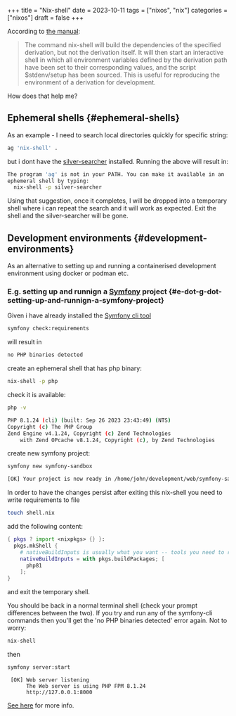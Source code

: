 +++
title = "Nix-shell"
date = 2023-10-11
tags = ["nixos", "nix"]
categories = ["nixos"]
draft = false
+++

According to [the manual](https://nixos.org/manual/nix/stable/command-ref/nix-shell):

> The command nix-shell will build the dependencies of the specified derivation, but not the derivation itself. It will then start an interactive shell in which all environment variables defined by the derivation path have been set to their corresponding values, and the script $stdenv/setup has been sourced. This is useful for reproducing the environment of a derivation for development.

How does that help me?

<!--more-->


## Ephemeral shells {#ephemeral-shells}

As an example - I need to search local directories quickly for specific string:

```bash
ag 'nix-shell' .
```

but i dont have the [silver-searcher](https://geoff.greer.fm/ag/) installed. Running the above will result in:

```bash
The program 'ag' is not in your PATH. You can make it available in an
ephemeral shell by typing:
  nix-shell -p silver-searcher
```

Using that suggestion, once it completes, I will be dropped into a temporary shell where i can repeat the search and it will work as expected.
Exit the shell and the silver-searcher will be gone.


## Development environments {#development-environments}

As an alternative to setting up and running a containerised development environment using docker or podman etc.


### E.g. setting up and runnign a [Symfony](https://symfony.com/) project {#e-dot-g-dot-setting-up-and-runnign-a-symfony-project}

Given i have already installed the [Symfony cli tool](https://github.com/symfony-cli/symfony-cli)

```bash
symfony check:requirements
```

will result in

```bash
no PHP binaries detected
```

create an ephemeral shell that has php binary:

```bash
nix-shell -p php
```

check it is available:

```bash
php -v

PHP 8.1.24 (cli) (built: Sep 26 2023 23:43:49) (NTS)
Copyright (c) The PHP Group
Zend Engine v4.1.24, Copyright (c) Zend Technologies
    with Zend OPcache v8.1.24, Copyright (c), by Zend Technologies
```

create new symfony project:

```bash
symfony new symfony-sandbox
```

```bash
[OK] Your project is now ready in /home/john/development/web/symfony-sandbox
```

In order to have the changes persist after exiting this nix-shell you need to write requirements to file

```bash
touch shell.nix
```

add the following content:

```nix
{ pkgs ? import <nixpkgs> {} }:
  pkgs.mkShell {
    # nativeBuildInputs is usually what you want -- tools you need to run
    nativeBuildInputs = with pkgs.buildPackages; [
      php81
    ];
}
```

and exit the temporary shell.

You should be back in a normal terminal shell (check your prompt differences between the two). If you try and run any of the symfony-cli commands then you'll get the 'no PHP binaries detected' error again. Not to worry:

```bash
nix-shell
```

then

```bash
symfony server:start
```

```nil
 [OK] Web server listening
      The Web server is using PHP FPM 8.1.24
      http://127.0.0.1:8000
```

[See here](https://nixos.wiki/wiki/Development_environment_with_nix-shell) for more info.
